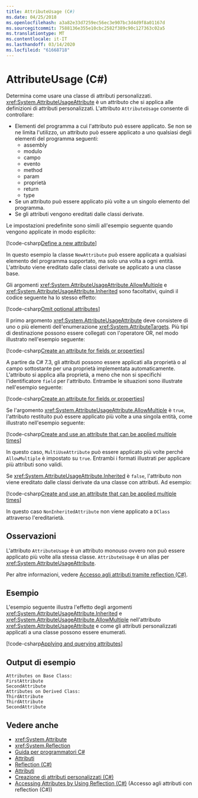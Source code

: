 ```yaml
---
title: AttributeUsage (C#)
ms.date: 04/25/2018
ms.openlocfilehash: a3a82e33d7259ec56ec3e907bc3d4d9f8a01167d
ms.sourcegitcommit: 7588136e355e10cbc2582f389c90c127363c02a5
ms.translationtype: MT
ms.contentlocale: it-IT
ms.lasthandoff: 03/14/2020
ms.locfileid: "61668718"
---
```

# <a name="attributeusage-c"></a>AttributeUsage (C#)

Determina come usare una classe di attributi personalizzati. <xref:System.AttributeUsageAttribute> è un attributo che si applica alle definizioni di attributi personalizzati. L'attributo `AttributeUsage` consente di controllare:

- Elementi del programma a cui l'attributo può essere applicato. Se non se ne limita l'utilizzo, un attributo può essere applicato a uno qualsiasi degli elementi del programma seguenti:
  - assembly
  - modulo
  - campo
  - evento
  - method
  - param
  - proprietà
  - return
  - type
- Se un attributo può essere applicato più volte a un singolo elemento del programma.
- Se gli attributi vengono ereditati dalle classi derivate.

Le impostazioni predefinite sono simili all'esempio seguente quando vengono applicate in modo esplicito:

[!code-csharp[Define a new attribute](../../../../../samples/snippets/csharp/attributes/NewAttribute.cs#1)]

In questo esempio la classe `NewAttribute` può essere applicata a qualsiasi elemento del programma supportato, ma solo una volta a ogni entità. L'attributo viene ereditato dalle classi derivate se applicato a una classe base.

Gli argomenti <xref:System.AttributeUsageAttribute.AllowMultiple> e <xref:System.AttributeUsageAttribute.Inherited> sono facoltativi, quindi il codice seguente ha lo stesso effetto:

[!code-csharp[Omit optional attributes](../../../../../samples/snippets/csharp/attributes/NewAttribute.cs#2)]

Il primo argomento <xref:System.AttributeUsageAttribute> deve consistere di uno o più elementi dell'enumerazione <xref:System.AttributeTargets>. Più tipi di destinazione possono essere collegati con l'operatore OR, nel modo illustrato nell'esempio seguente:

[!code-csharp[Create an attribute for fields or properties](../../../../../samples/snippets/csharp/attributes/NewPropertyOrFieldAttribute.cs#1)]

A partire da C# 7.3, gli attributi possono essere applicati alla proprietà o al campo sottostante per una proprietà implementata automaticamente. L'attributo si applica alla proprietà, a meno che non si specifichi l'identificatore `field` per l'attributo. Entrambe le situazioni sono illustrate nell'esempio seguente:

[!code-csharp[Create an attribute for fields or properties](../../../../../samples/snippets/csharp/attributes/NewPropertyOrFieldAttribute.cs#2)]

Se l'argomento <xref:System.AttributeUsageAttribute.AllowMultiple> è `true`, l'attributo restituito può essere applicato più volte a una singola entità, come illustrato nell'esempio seguente:

[!code-csharp[Create and use an attribute that can be applied multiple times](../../../../../samples/snippets/csharp/attributes/MultiUseAttribute.cs#1)]

In questo caso, `MultiUseAttribute` può essere applicato più volte perché `AllowMultiple` è impostato su `true`. Entrambi i formati illustrati per applicare più attributi sono validi.

Se <xref:System.AttributeUsageAttribute.Inherited> è `false`, l'attributo non viene ereditato dalle classi derivate da una classe con attributi. Ad esempio:

[!code-csharp[Create and use an attribute that can be applied multiple times](../../../../../samples/snippets/csharp/attributes/NonInheritedAttribute.cs#1)]

In questo caso `NonInheritedAttribute` non viene applicato a `DClass` attraverso l'ereditarietà.

## <a name="remarks"></a>Osservazioni

L'attributo `AttributeUsage` è un attributo monouso ovvero non può essere applicato più volte alla stessa classe. `AttributeUsage` è un alias per <xref:System.AttributeUsageAttribute>.

Per altre informazioni, vedere [Accesso agli attributi tramite reflection (C#)](accessing-attributes-by-using-reflection.md).

## <a name="example"></a>Esempio

L'esempio seguente illustra l'effetto degli argomenti <xref:System.AttributeUsageAttribute.Inherited> e <xref:System.AttributeUsageAttribute.AllowMultiple> nell'attributo <xref:System.AttributeUsageAttribute> e come gli attributi personalizzati applicati a una classe possono essere enumerati.

[!code-csharp[Applying and querying attributes](../../../../../samples/snippets/csharp/attributes/Program.cs#1)]

## <a name="sample-output"></a>Output di esempio

```text
Attributes on Base Class:
FirstAttribute
SecondAttribute
Attributes on Derived Class:
ThirdAttribute
ThirdAttribute
SecondAttribute
```

## <a name="see-also"></a>Vedere anche

- <xref:System.Attribute>
- <xref:System.Reflection>
- [Guida per programmatori C#](../..//index.md)
- [Attributi](../../../..//standard/attributes/index.md)
- [Reflection (C#)](../reflection.md)
- [Attributi](index.md)
- [Creazione di attributi personalizzati (C#)](creating-custom-attributes.md)
- [Accessing Attributes by Using Reflection (C#)](accessing-attributes-by-using-reflection.md) (Accesso agli attributi con reflection (C#))
